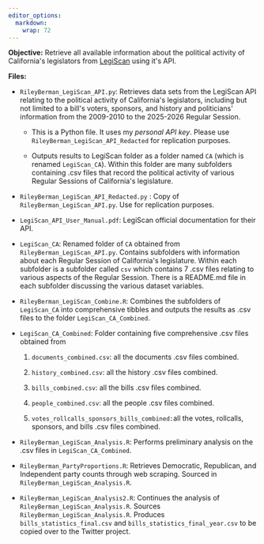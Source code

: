 ```yaml
---
editor_options: 
  markdown: 
    wrap: 72
---
```


**Objective:** Retrieve all available information about the political
activity of California's legislators from
[LegiScan](https://legiscan.com/) using it's API.

**Files:**

-   `RileyBerman_LegiScan_API.py`: Retrieves data sets from the LegiScan
    API relating to the political activity of California's legislators,
    including but not limited to a bill's voters, sponsors, and history
    and politicians' information from the 2009-2010 to the 2025-2026
    Regular Session.

    -   This is a Python file. It uses my *personal API key*. Please use
        `RileyBerman_LegiScan_API_Redacted` for replication purposes.

    -   Outputs results to LegiScan folder as a folder named `CA` (which
        is renamed `LegiScan_CA`). Within this folder are many
        subfolders containing .csv files that record the political
        activity of various Regular Sessions of California's
        legislature.

-   `RileyBerman_LegiScan_API_Redacted.py` : Copy of
    `RileyBerman_LegiScan_API.py`. Use for replication purposes.

-   `LegiScan_API_User_Manual.pdf`: LegiScan official documentation for
    their API.

-   `LegiScan_CA`: Renamed folder of `CA` obtained from
    `RileyBerman_LegiScan_API.py`. Contains subfolders with information
    about each Regular Session of California's legislature. Within each
    subfolder is a subfolder called `csv` which contains 7 .csv files
    relating to various aspects of the Regular Session. There is a
    README.md file in each subfolder discussing the various dataset
    variables.

-   `RileyBerman_LegiScan_Combine.R`: Combines the subfolders of
    `LegiScan_CA` into comprehensive tibbles and outputs the results as
    .csv files to the folder `LegiScan_CA_Combined`.

-   `LegiScan_CA_Combined`: Folder containing five comprehensive .csv
    files obtained from

    1.  `documents_combined.csv`: all the documents .csv files combined.

    2.  `history_combined.csv`: all the history .csv files combined.

    3.  `bills_combined.csv`: all the bills .csv files combined.

    4.  `people_combined.csv`: all the people .csv files combined.

    5.  `votes_rollcalls_sponsors_bills_combined:`all the votes,
        rollcalls, sponsors, and bills .csv files combined.

-   `RileyBerman_LegiScan_Analysis.R`: Performs preliminary analysis on
    the .csv files in `LegiScan_CA_Combined`.

-   `RileyBerman_PartyProportions.R`: Retrieves Democratic, Republican,
    and Independent party counts through web scraping. Sourced in
    `RileyBerman_LegiScan_Analysis.R`.

-   `RileyBerman_LegiScan_Analysis2.R`: Continues the analysis of
    `RileyBerman_LegiScan_Analysis.R`. Sources `RileyBerman_LegiScan_Analysis.R`.
    Produces `bills_statistics_final.csv` and `bills_statistics_final_year.csv` to be 
    copied over to the Twitter project.
